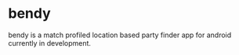 # bendy

bendy is a match profiled location based party finder app for android currently in development.
